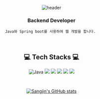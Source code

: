
<div align="center">
   
![header](https://capsule-render.vercel.app/api?type=waving&color=auto&height=300&section=header&text=Seungchan%20Baek&fontSize=90&animation=fadeIn&fontAlignY=38&descAlignY=51&descAlign=62)




###  Backend Developer 
    
    Java와 Spring boot를 사용하여 웹 개발을 합니다. 
<br/>

   
    
## 💻 Tech Stacks 💻

![Java](https://img.shields.io/badge/Java-007396.svg?&style=for-the-badge&logo=Java&logoColor=white)
<img src="https://img.shields.io/badge/Python-3776AB?style=for-the-badge&logo=Python&logoColor=white">
<img src="https://img.shields.io/badge/JavaScript-F7DF1E?style=for-the-badge&logo=JavaScript&logoColor=white">
<img src="https://img.shields.io/badge/Spring-6DB33F?style=for-the-badge&logo=Spring&logoColor=white">
<img src="https://img.shields.io/badge/MySQL-4479A1?style=for-the-badge&logo=MySQL&logoColor=white">
<img src="https://img.shields.io/badge/Amazon AWS-232F3E?style=for-the-badge&logo=Amazon AWS&logoColor=white">

<br/>
    

[![Sangjin's GitHub stats](https://github-readme-stats.vercel.app/api?username=BaekSeungChan)](https://github.com/anuraghazra/github-readme-stats)
   
